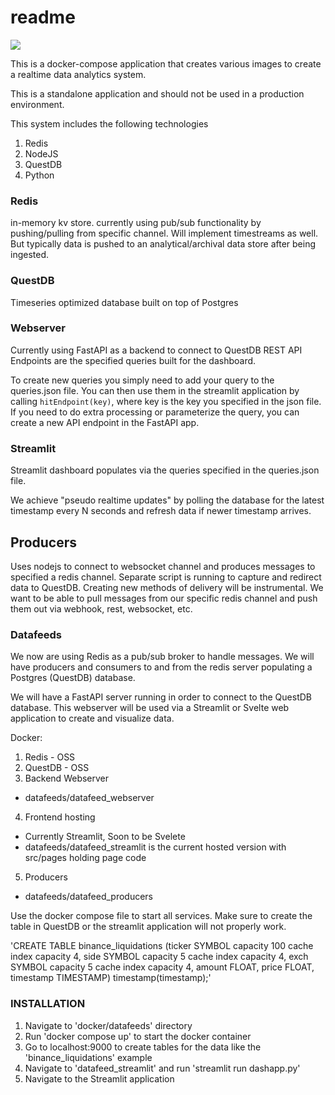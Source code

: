 # readme

[![](https://app.eraser.io/workspace/Dh05nL8Q247AgVP3jAmw/preview)]()

This is a docker-compose application that creates various images to create a realtime data analytics system.

This is a standalone application and should not be used in a production environment.

This system includes the following technologies
1. Redis
2. NodeJS
3. QuestDB
4. Python


### Redis
in-memory kv store. currently using pub/sub functionality by pushing/pulling from specific channel. Will implement timestreams as well. But typically data is pushed to an analytical/archival data store after being ingested. 


###  QuestDB
Timeseries optimized database built on top of Postgres

### Webserver
Currently using FastAPI as a backend to connect to QuestDB REST API
Endpoints are the specified queries built for the dashboard.

To create new queries you simply need to add your query to the queries.json file. You can then use them in the streamlit application by calling `hitEndpoint(key)`, where key is the key you specified in the json file. If you need to do extra processing or parameterize the query, you can create a new API endpoint in the FastAPI app. 

### Streamlit

Streamlit dashboard populates via the queries specified in the queries.json file. 

We achieve "pseudo realtime updates" by polling the database for the latest timestamp every N seconds and refresh data if newer timestamp arrives. 

## Producers

Uses nodejs to connect to websocket channel and produces messages to specified a redis channel. Separate script is running to capture and redirect data to QuestDB. Creating new methods of delivery will be instrumental. We want to be able to pull messages from our specific redis channel and push them out via webhook, rest, websocket, etc. 



### Datafeeds

We now are using Redis as a pub/sub broker to handle messages. We will have producers and consumers to and from the redis server populating a Postgres (QuestDB) database. 

We will have a FastAPI server running in order to connect to the QuestDB database. This webserver will be used via a Streamlit or Svelte web application to create and visualize data. 


Docker:
1. Redis - OSS
2. QuestDB - OSS
3. Backend Webserver
  - datafeeds/datafeed_webserver
4. Frontend hosting
  - Currently Streamlit, Soon to be Svelete
  - datafeeds/datafeed_streamlit is the current hosted version with src/pages holding page code
5. Producers
  - datafeeds/datafeed_producers

Use the docker compose file to start all services. Make sure to create the table in QuestDB or the streamlit application will not properly work. 

'CREATE TABLE binance_liquidations (ticker SYMBOL capacity 100 cache index capacity 4,
                   side SYMBOL capacity 5 cache index capacity 4,
                   exch SYMBOL capacity 5 cache index capacity 4,
                   amount FLOAT,
                   price FLOAT,
                  timestamp TIMESTAMP) 
                timestamp(timestamp);'


  ### INSTALLATION

  1. Navigate to 'docker/datafeeds' directory
  2. Run 'docker compose up' to start the docker container
  3. Go to localhost:9000 to create tables for the data like the 'binance_liquidations' example
  4. Navigate to 'datafeed_streamlit' and run 'streamlit run dashapp.py'
  5. Navigate to the Streamlit application
  